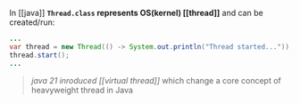 
In [[java]] **`Thread.class` represents OS(kernel) [[thread]]** and can be created/run: 
``` java title:example.java
...
var thread = new Thread(() -> System.out.println("Thread started..."));
thread.start();
...
```

>*java 21 inroduced [[virtual thread]]* which change a core concept of heavyweight thread in Java